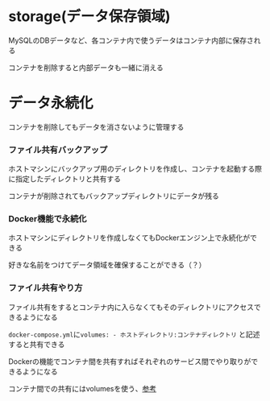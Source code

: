 # storage(データ保存領域)

MySQLのDBデータなど、各コンテナ内で使うデータはコンテナ内部に保存される

コンテナを削除すると内部データも一緒に消える

# データ永続化

コンテナを削除してもデータを消さないように管理する

### ファイル共有バックアップ

ホストマシンにバックアップ用のディレクトリを作成し、コンテナを起動する際に指定したディレクトリと共有する

コンテナが削除されてもバックアップディレクトリにデータが残る

### Docker機能で永続化

ホストマシンにディレクトリを作成しなくてもDockerエンジン上で永続化ができる

好きな名前をつけてデータ領域を確保することができる（？）

### ファイル共有やり方

ファイル共有をするとコンテナ内に入らなくてもそのディレクトリにアクセスできるようになる

`docker-compose.yml`に`volumes: - ホストディレクトリ:コンテナディレクトリ` と記述すると共有できる

Dockerの機能でコンテナ間を共有すればそれぞれのサービス間でやり取りができるようになる

コンテナ間での共有にはvolumesを使う、[参考](https://gitlab.com/ktt/dc-wp-aws/-/blob/master/docker-compose.yml)
